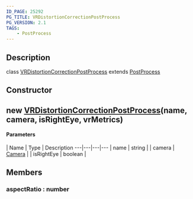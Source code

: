 ```yaml
---
ID_PAGE: 25292
PG_TITLE: VRDistortionCorrectionPostProcess
PG_VERSION: 2.1
TAGS:
    - PostProcess
---
```

## Description

class [VRDistortionCorrectionPostProcess](/classes/3.1/VRDistortionCorrectionPostProcess) extends [PostProcess](/classes/3.1/PostProcess)



## Constructor

## new [VRDistortionCorrectionPostProcess](/classes/3.1/VRDistortionCorrectionPostProcess)(name, camera, isRightEye, vrMetrics)



#### Parameters
 | Name | Type | Description
---|---|---|---
 | name | string | 
 | camera | [Camera](/classes/3.1/Camera) | 
 | isRightEye | boolean | 
## Members

### aspectRatio : number



